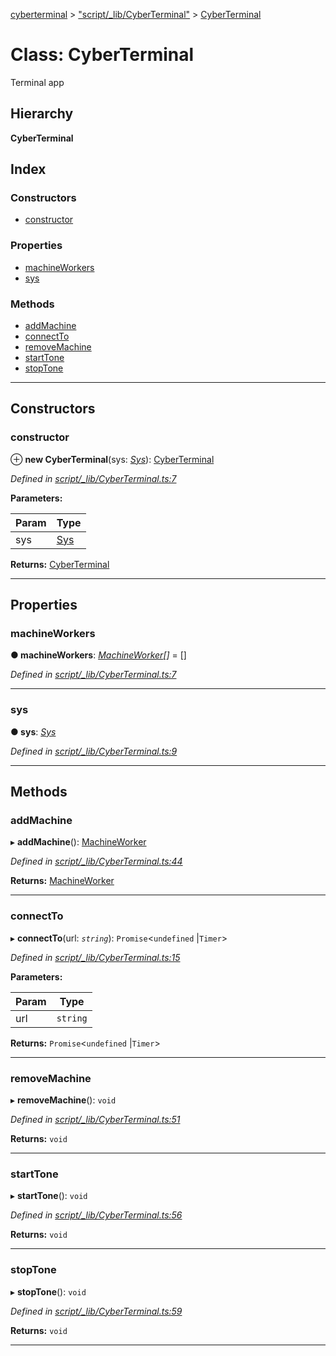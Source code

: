 [cyberterminal](../README.md) > ["script/_lib/CyberTerminal"](../modules/_script__lib_cyberterminal_.md) > [CyberTerminal](../classes/_script__lib_cyberterminal_.cyberterminal.md)

# Class: CyberTerminal

Terminal app

## Hierarchy

**CyberTerminal**

## Index

### Constructors

* [constructor](_script__lib_cyberterminal_.cyberterminal.md#constructor)

### Properties

* [machineWorkers](_script__lib_cyberterminal_.cyberterminal.md#machineworkers)
* [sys](_script__lib_cyberterminal_.cyberterminal.md#sys)

### Methods

* [addMachine](_script__lib_cyberterminal_.cyberterminal.md#addmachine)
* [connectTo](_script__lib_cyberterminal_.cyberterminal.md#connectto)
* [removeMachine](_script__lib_cyberterminal_.cyberterminal.md#removemachine)
* [startTone](_script__lib_cyberterminal_.cyberterminal.md#starttone)
* [stopTone](_script__lib_cyberterminal_.cyberterminal.md#stoptone)

---

## Constructors

<a id="constructor"></a>

###  constructor

⊕ **new CyberTerminal**(sys: *[Sys](../interfaces/_script__lib_sys_.sys.md)*): [CyberTerminal](_script__lib_cyberterminal_.cyberterminal.md)

*Defined in [script/_lib/CyberTerminal.ts:7](https://github.com/FantasyInternet/cyberterminal/blob/HEAD/src/script/_lib/CyberTerminal.ts#L7)*

**Parameters:**

| Param | Type |
| ------ | ------ |
| sys | [Sys](../interfaces/_script__lib_sys_.sys.md) | 

**Returns:** [CyberTerminal](_script__lib_cyberterminal_.cyberterminal.md)

___

## Properties

<a id="machineworkers"></a>

###  machineWorkers

**● machineWorkers**: *[MachineWorker](../interfaces/_script__lib_machineworker_.machineworker.md)[]* =  []

*Defined in [script/_lib/CyberTerminal.ts:7](https://github.com/FantasyInternet/cyberterminal/blob/HEAD/src/script/_lib/CyberTerminal.ts#L7)*

___
<a id="sys"></a>

###  sys

**● sys**: *[Sys](../interfaces/_script__lib_sys_.sys.md)*

*Defined in [script/_lib/CyberTerminal.ts:9](https://github.com/FantasyInternet/cyberterminal/blob/HEAD/src/script/_lib/CyberTerminal.ts#L9)*

___

## Methods

<a id="addmachine"></a>

###  addMachine

▸ **addMachine**(): [MachineWorker](../interfaces/_script__lib_machineworker_.machineworker.md)

*Defined in [script/_lib/CyberTerminal.ts:44](https://github.com/FantasyInternet/cyberterminal/blob/HEAD/src/script/_lib/CyberTerminal.ts#L44)*

**Returns:** [MachineWorker](../interfaces/_script__lib_machineworker_.machineworker.md)

___
<a id="connectto"></a>

###  connectTo

▸ **connectTo**(url: *`string`*): `Promise`<`undefined` |`Timer`>

*Defined in [script/_lib/CyberTerminal.ts:15](https://github.com/FantasyInternet/cyberterminal/blob/HEAD/src/script/_lib/CyberTerminal.ts#L15)*

**Parameters:**

| Param | Type |
| ------ | ------ |
| url | `string` | 

**Returns:** `Promise`<`undefined` |`Timer`>

___
<a id="removemachine"></a>

###  removeMachine

▸ **removeMachine**(): `void`

*Defined in [script/_lib/CyberTerminal.ts:51](https://github.com/FantasyInternet/cyberterminal/blob/HEAD/src/script/_lib/CyberTerminal.ts#L51)*

**Returns:** `void`

___
<a id="starttone"></a>

###  startTone

▸ **startTone**(): `void`

*Defined in [script/_lib/CyberTerminal.ts:56](https://github.com/FantasyInternet/cyberterminal/blob/HEAD/src/script/_lib/CyberTerminal.ts#L56)*

**Returns:** `void`

___
<a id="stoptone"></a>

###  stopTone

▸ **stopTone**(): `void`

*Defined in [script/_lib/CyberTerminal.ts:59](https://github.com/FantasyInternet/cyberterminal/blob/HEAD/src/script/_lib/CyberTerminal.ts#L59)*

**Returns:** `void`

___

